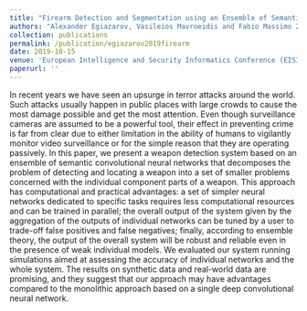```yaml
---
title: "Firearm Detection and Segmentation using an Ensemble of Semantic Neural Networks"
authors: "Alexander Egiazarov, Vasileios Mavroeidis and Fabio Massimo Zennaro"
collection: publications
permalink: /publication/egiazarov2019firearm
date: 2019-10-15
venue: 'European Intelligence and Security Informatics Conference (EISIC) 2019'
paperurl: ''
---
```


In recent years we have seen an upsurge in terror attacks around the world. Such attacks usually happen in public places with large crowds to cause the most damage possible and get the most attention. Even though surveillance cameras are assumed to be a powerful tool, their effect in preventing crime is far from clear due to either limitation in the ability of humans to vigilantly monitor video surveillance or for the simple reason that they are operating passively. In this paper, we present a weapon detection system based on an ensemble of semantic convolutional neural networks that decomposes the problem of detecting and locating a weapon into a set of smaller problems concerned with the individual component parts of a weapon. This approach has computational and practical advantages: a set of simpler neural networks dedicated to specific tasks requires less computational resources and can be trained in parallel; the overall output of the system given by the aggregation of the outputs of individual networks can be tuned by a user to trade-off false positives and false negatives; finally, according to ensemble theory, the output of the overall system will be robust and reliable even in the presence of weak individual models. We evaluated our system running simulations aimed at assessing the accuracy of individual networks and the whole system. The results on synthetic data and real-world data are promising, and they suggest that our approach may have advantages compared to the monolithic approach based on a single deep convolutional neural network.
